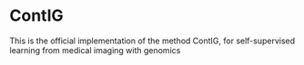 # ContIG
This is the official implementation of the method ContIG, for self-supervised learning from medical imaging with genomics
